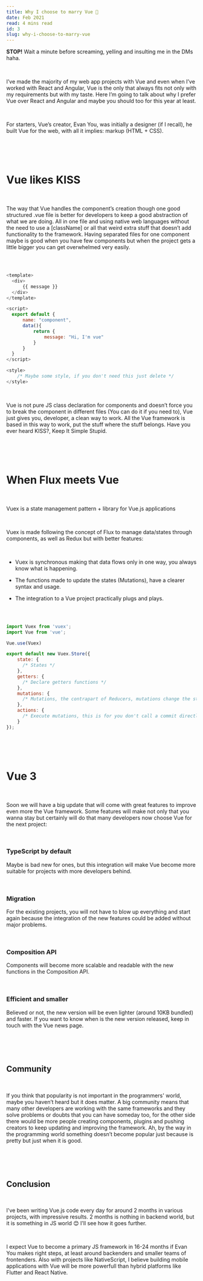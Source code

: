 ```yaml
---
title: Why I choose to marry Vue 💍
date: Feb 2021
read: 4 mins read
id: 3
slug: why-i-choose-to-marry-vue
---
```


**STOP!** Wait a minute before screaming, yelling and insulting me in the DMs haha.

<br/>

I’ve made the majority of my web app projects with Vue and even when I’ve worked with React and Angular, Vue is the only that always fits not only with my requirements but with my taste. Here I’m going to talk about why I prefer Vue over React and Angular and maybe you should too for this year at least.

<br/>

For starters, Vue’s creator, Evan You, was initially a designer (if I recall), he built Vue for the web, with all it implies: markup (HTML + CSS).

<br/>
<br/>
<br/>

# **Vue likes KISS**

<br/>

The way that Vue handles the component’s creation though one good structured .vue file is better for developers to keep a good abstraction of what we are doing. All in one file and using native web languages without the need to use a [className] or all that weird extra stuff that doesn’t add functionality to the framework. Having separated files for one component maybe is good when you have few components but when the project gets a little bigger you can get overwhelmed very easily.

<br/>

```javascript

<template>
  <div>
      {{ message }}
  </div>
</template>

<script>
  export default {
      name: "component",
      data(){
          return {
              message: "Hi, I'm vue"
          }
      }
  }
</script>

<style>
    /* Maybe some style, if you don't need this just delete */
</style>

```

<br/>

Vue is not pure JS class declaration for components and doesn’t force you to break the component in different files (You can do it if you need to), Vue just gives you, developer, a clean way to work. All the Vue framework is based in this way to work, put the stuff where the stuff belongs.
Have you ever heard KISS?, Keep It Simple Stupid.

<br/>
<br/>
<br/>

# **When Flux meets Vue**

<br/>

 Vuex is a state management pattern + library for Vue.js applications

<br/>

Vuex is made following the concept of Flux to manage data/states through components, as well as Redux but with better features:

<br/>

  - Vuex is synchronous making that data flows only in one way, you always know what is happening.

  - The functions made to update the states (Mutations), have a clearer syntax and usage.

  - The integration to a Vue project practically plugs and plays.

<br/>

```javascript

import Vuex from 'vuex';
import Vue from 'vue';

Vue.use(Vuex)

export default new Vuex.Store({
    state: {
      /* States */
    },
    getters: {
      /* Declare getters functions */
    },
    mutations: {
      /* Mutations, the contrapart of Reducers, mutations change the states values */
    },
    actions: {
      /* Execute mutations, this is for you don't call a commit directly in components */
    }
});

```
<br/>
<br/>
<br/>

# **Vue 3**

<br/>

Soon we will have a big update that will come with great features to improve even more the Vue framework. Some features will make not only that you wanna stay but certainly will do that many developers now choose Vue for the next project:

<br/>

### **TypeScript by default**
Maybe is bad new for ones, but this integration will make Vue become more suitable for projects with more developers behind.

<br/>

### **Migration**
For the existing projects, you will not have to blow up everything and start again because the integration of the new features could be added without major problems.

<br/>

### **Composition API**
Components will become more scalable and readable with the new functions in the Composition API.

<br/>

### **Efficient and smaller**
Believed or not, the new version will be even lighter (around 10KB bundled) and faster.
If you want to know when is the new version released, keep in touch with the Vue news page.

<br/>
<br/>
<br/>

## **Community**

<br/>

If you think that popularity is not important in the programmers' world, maybe you haven’t heard but it does matter. A big community means that many other developers are working with the same frameworks and they solve problems or doubts that you can have someday too, for the other side there would be more people creating components, plugins and pushing creators to keep updating and improving the framework. Ah, by the way in the programming world something doesn’t become popular just because is pretty but just when it is good.

<br/>
<br/>
<br/>


## **Conclusion**

<br/>

I've been writing Vue.js code every day for around 2 months in various projects, with impressive results. 2 months is nothing in backend world, but it is something in JS world 😊 I'll see how it goes further.

<br/>

I expect Vue to become a primary JS framework in 16-24 months if Evan You makes right steps, at least around backenders and smaller teams of frontenders. Also with projects like NativeScript, I believe building mobile applications with Vue will be more powerfull than hybrid platforms like Flutter and React Native. 

